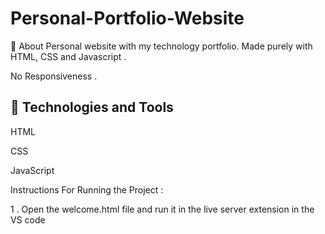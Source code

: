 # Personal-Portfolio-Website
🔖 About
Personal website with my technology portfolio. Made purely with HTML, CSS and Javascript .

No Responsiveness .

🚀 Technologies and Tools
----------------------------
HTML

CSS

JavaScript

Instructions
For Running the Project :

1 . Open the welcome.html file and run it in the live server extension in the VS code
